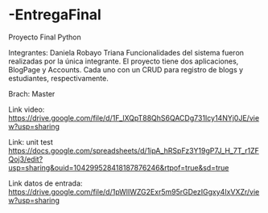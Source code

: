 # -EntregaFinal
Proyecto Final Python 

Integrantes: Daniela Robayo Triana
Funcionalidades del sistema fueron realizadas por la única integrante. El proyecto tiene dos aplicaciones, BlogPage y Accounts. Cada uno con un CRUD para registro de blogs y estudiantes, respectivamente. 

Brach: Master

Link video: https://drive.google.com/file/d/1F_lXQpT88QhS6QACDg731Icy14NYj0JE/view?usp=sharing

Link: unit test https://docs.google.com/spreadsheets/d/1ipA_hRSpFz3Y19gP7J_H_7T_r1ZFQoj3/edit?usp=sharing&ouid=104299528418187876246&rtpof=true&sd=true

Link datos de entrada: https://drive.google.com/file/d/1pWlIWZG2Exr5m95rGDezIGgxy4IxVXZr/view?usp=sharing
